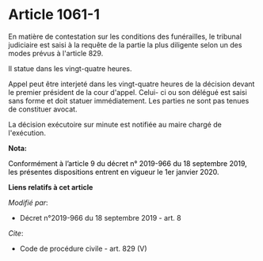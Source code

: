 # Article 1061-1

En matière de contestation sur les conditions des funérailles, le tribunal judiciaire est saisi à la requête de la partie la
plus diligente selon un des modes prévus à l'article 829.

Il statue dans les vingt-quatre heures.

Appel peut être interjeté dans les vingt-quatre heures de la décision devant le premier président de la cour d'appel. Celui-
ci ou son délégué est saisi sans forme et doit statuer immédiatement. Les parties ne sont pas tenues de constituer avocat.

La décision exécutoire sur minute est notifiée au maire chargé de l'exécution.

**Nota:**

<font color="black">Conformément à l’article 9 du décret n° 2019-966 du 18 septembre 2019, les présentes dispositions entrent
en vigueur le 1er janvier 2020.</font>

**Liens relatifs à cet article**

_Modifié par_:

  - Décret n°2019-966 du 18 septembre 2019 - art. 8

_Cite_:

  - Code de procédure civile - art. 829 (V)
